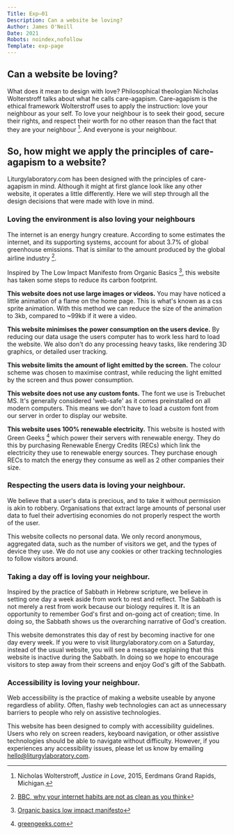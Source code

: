 ```yaml
---
Title: Exp—01
Description: Can a website be loving?
Author: James O'Neill
Date: 2021
Robots: noindex,nofollow
Template: exp-page
---
```



## Can a website be loving?

What does it mean to design with love? Philosophical theologian Nicholas Wolterstroff talks about what he calls care-agapism. Care-agapism is the ethical framework Wolterstroff uses to apply the instruction: love your neighbour as your self. To love your neighbour is to seek their good, secure their rights, and respect their worth for no other reason than the fact that they are your neighbour [^1]. And everyone is your neighbour. 

## So, how might we apply the principles of care-agapism to a website? 

Liturgylaboratory.com has been designed with the principles of care-agapism in mind. Although it might at first glance look like any other website, it operates a little differently. Here we will step through all the design decisions that were made with love in mind. 

### Loving the environment is also loving your neighbours

The internet is an energy hungry creature. According to some estimates the internet, and its supporting systems, account for about 3.7% of global greenhouse emissions. That is similar to the amount produced by the global airline industry [^2].

Inspired by The Low Impact Manifesto from Organic Basics [^3], this website has taken some steps to reduce its carbon footprint. 

**This website does not use large images or videos.**
You may have noticed a little animation of a flame on the home page. This is what's known as a css sprite animation. With this method we can reduce the size of the animation to 3kb, compared to ~99kb if it were a video. 

**This website minimises the power consumption on the users device.**
By reducing our data usage the users computer has to work less hard to load the website. We also don't do any processing heavy tasks, like rendering 3D graphics, or detailed user tracking. 

**This website limits the amount of light emitted by the screen.**
The colour scheme was chosen to maximise contrast, while reducing the light emitted by the screen and thus power consumption. 

**This website does not use any custom fonts.**
The font we use is Trebuchet MS. It's generally considered 'web-safe' as it comes preinstalled on all modern computers. This means we don't have to load a custom font from our server in order to display our website. 

**This website uses 100% renewable electricity.**
This website is hosted with Green Geeks [^4] which power their servers with renewable energy. They do this by purchasing Renewable Energy Credits (RECs) which link the electricity they use to renewable energy sources. They purchase enough RECs to match the energy they consume as well as 2 other companies their size.

### Respecting the users data is loving your neighbour. 

We believe that a user's data is precious, and to take it without permission is akin to robbery. Organisations that extract large amounts of personal user data to fuel their advertising economies do not properly respect the worth of the user. 

This website collects no personal data. We only record anonymous, aggregated data, such as the number of visitors we get, and the types of device they use. We do not use any cookies or other tracking technologies to follow visitors around.

### Taking a day off is loving your neighbour.

Inspired by the practice of Sabbath in Hebrew scripture, we believe in setting one day a week aside from work to rest and reflect. The Sabbath is not merely a rest from work because our biology requires it. It is an opportunity to remember God's first and on-going act of creation; time. In doing so, the Sabbath shows us the overarching narrative of God's creation. 

This website demonstrates this day of rest by becoming inactive for one day every week. If you were to visit liturgylaboratory.com on a Saturday, instead of the usual website, you will see a message explaining that this website is inactive during the Sabbath. In doing so we hope to encourage visitors to step away from their screens and enjoy God's gift of the Sabbath. 

### Accessibility is loving your neighbour. 

Web accessibility is the practice of making a website useable by anyone regardless of ability. Often, flashy web technologies can act as unnecessary barriers to people who rely on assistive technologies. 

This website has been designed to comply with accessibility guidelines. Users who rely on screen readers, keyboard navigation, or other assistive technologies should be able to navigate without difficulty. However, if you experiences any accessibility issues, please let us know by emailing [hello@liturgylaboratory.com](mailto:hello@liturgylaboratory.com).

[^1]:Nicholas Wolterstroff, *Justice in Love*, 2015, Eerdmans Grand Rapids, Michigan.
[^2]:[BBC, why your internet habits are not as clean as you think](https://www.bbc.com/future/article/20200305-why-your-internet-habits-are-not-as-clean-as-you-think)
[^3]:[Organic basics low impact manifesto](https://lowimpact.organicbasics.com/eur#manifesto)
[^4]:[greengeeks.com](greengeeks.com)

 
 